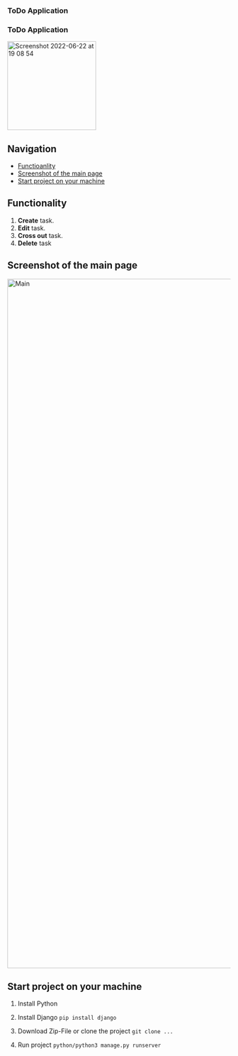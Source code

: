 <h3>ToDo Application</h3>
 <p align="center">
 <h3>ToDo Application</h3>
  <img width="200" alt="Screenshot 2022-06-22 at 19 08 54" src="https://user-images.githubusercontent.com/88438873/175084734-93262612-7bba-4eee-8d77-c6d5e8d210c1.jpeg">
  
</p>

<h2>Navigation</h2>
<ul>
<li><a href="https://github.com/igorkaruna/todoapplication/blob/main/README.md#functionality">Functioanlity</a></li>
<li><a href="https://github.com/igorkaruna/todoapplication/blob/main/README.md#screenshot-of-the-main-page">Screenshot of the main page</a></li>
<li><a href="https://github.com/igorkaruna/todoapplication/blob/main/README.md#screenshot-of-the-main-page">Start project on your machine</a></li>
 </ul>

<h2>Functionality</h2>

1. <strong>Create</strong> task.
2. <strong>Edit</strong> task.
3. <strong>Cross out</strong> task.
4. <strong>Delete</strong> task

<p align="center"><h2>Screenshot of the main page</h2></p>
<img width="1552" alt="Main" src="https://user-images.githubusercontent.com/88438873/175081864-bda8ff2f-8e7b-4cc6-aff9-61e56ffe09a7.png">

<h2>Start project on your machine</h2>

1. Install Python

2. Install Django
 ```pip install django```

3. Download Zip-File or clone the project
```git clone ...```

4. Run project
```python/python3 manage.py runserver```

